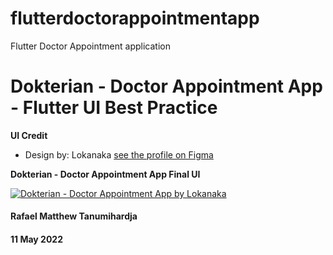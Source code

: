 # flutterdoctorappointmentapp
Flutter Doctor Appointment application

#  Dokterian - Doctor Appointment App - Flutter UI Best Practice

**UI Credit**

- Design by: Lokanaka [see the profile on Figma](https://www.figma.com/@lokanaka)

**Dokterian - Doctor Appointment App Final UI**

[![Dokterian - Doctor Appointment App by Lokanaka](https://user-images.githubusercontent.com/99629720/167829396-01e3defd-b73d-4405-b17f-693bee1149b7.jpg)](https://www.figma.com/community/file/1106038596434269509)


#### Rafael Matthew Tanumihardja
#### 11 May 2022